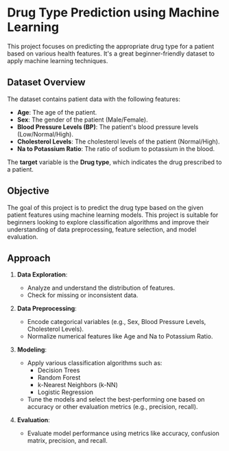 # Drug Type Prediction using Machine Learning

This project focuses on predicting the appropriate drug type for a patient based on various health features. It's a great beginner-friendly dataset to apply machine learning techniques.

## Dataset Overview

The dataset contains patient data with the following features:

- **Age**: The age of the patient.
- **Sex**: The gender of the patient (Male/Female).
- **Blood Pressure Levels (BP)**: The patient's blood pressure levels (Low/Normal/High).
- **Cholesterol Levels**: The cholesterol levels of the patient (Normal/High).
- **Na to Potassium Ratio**: The ratio of sodium to potassium in the blood.

The **target** variable is the **Drug type**, which indicates the drug prescribed to a patient.

## Objective

The goal of this project is to predict the drug type based on the given patient features using machine learning models. This project is suitable for beginners looking to explore classification algorithms and improve their understanding of data preprocessing, feature selection, and model evaluation.

## Approach

1. **Data Exploration**:
   - Analyze and understand the distribution of features.
   - Check for missing or inconsistent data.

2. **Data Preprocessing**:
   - Encode categorical variables (e.g., Sex, Blood Pressure Levels, Cholesterol Levels).
   - Normalize numerical features like Age and Na to Potassium Ratio.

3. **Modeling**:
   - Apply various classification algorithms such as:
     - Decision Trees
     - Random Forest
     - k-Nearest Neighbors (k-NN)
     - Logistic Regression
   - Tune the models and select the best-performing one based on accuracy or other evaluation metrics (e.g., precision, recall).

4. **Evaluation**:
   - Evaluate model performance using metrics like accuracy, confusion matrix, precision, and recall.

